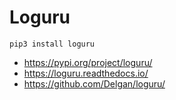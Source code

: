 # Loguru

```shell
pip3 install loguru
```


- https://pypi.org/project/loguru/
- https://loguru.readthedocs.io/
- https://github.com/Delgan/loguru/
